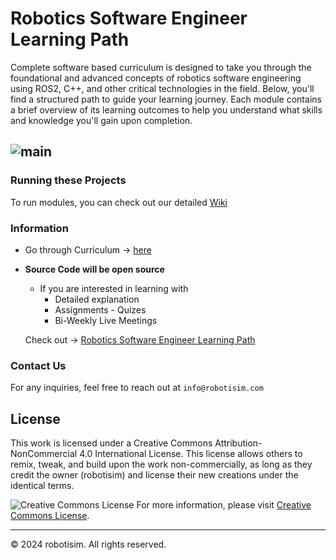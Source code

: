 # Robotics Software Engineer Learning Path
Complete software based curriculum is designed to take you through the foundational and advanced concepts of robotics software engineering using ROS2, C++, and other critical technologies in the field. Below, you'll find a structured path to guide your learning journey. Each module contains a brief overview of its learning outcomes to help you understand what skills and knowledge you'll gain upon completion.

![main](https://github.com/Robotisim/robotics_software_engineer/blob/main/assets/rse-cover.png)
----
### Running these Projects
To run modules, you can check out our detailed [Wiki](https://github.com/Robotisim/robotics_software_engineer/wiki)
### Information
- Go through Curriculum -> [here](https://robotisim.com/learning-path-rse/)
- **Source Code will be open source**
    - If you are interested in learning with
        - Detailed explanation
        - Assignments - Quizes
        - Bi-Weekly Live Meetings

    Check out -> [Robotics Software Engineer Learning Path](https://www.robotisim.com/)

### Contact Us
For any inquiries, feel free to reach out at `info@robotisim.com`

## License
This work is licensed under a Creative Commons Attribution-NonCommercial 4.0 International License. This license allows others to remix, tweak, and build upon the work non-commercially, as long as they credit the owner (robotisim) and license their new creations under the identical terms.

![Creative Commons License](https://i.creativecommons.org/l/by-nc/4.0/88x31.png)
For more information, please visit [Creative Commons License](http://creativecommons.org/licenses/by-nc/4.0/).

---

© 2024 robotisim. All rights reserved.
